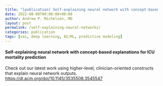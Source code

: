 ```yaml
---
title: "[publication] Self-explaining neural network with concept-based explanations for ICU mortality prediction"
date: 2022-08-08T00:00:00+00:00
author: Andrew P. Michelson, MD
layout: post
permalink: /self-explaining-neural-networks/
categories: publication
tags: [xai, deep learning, AI/ML, predictive modeling]
---
```


#### Self-explaining neural network with concept-based explanations for ICU mortality prediction <br>
Check out our latest work using higher-level, clinician-oriented constructs that explain neural network outputs.
<br>
https://dl.acm.org/doi/10.1145/3535508.3545547
